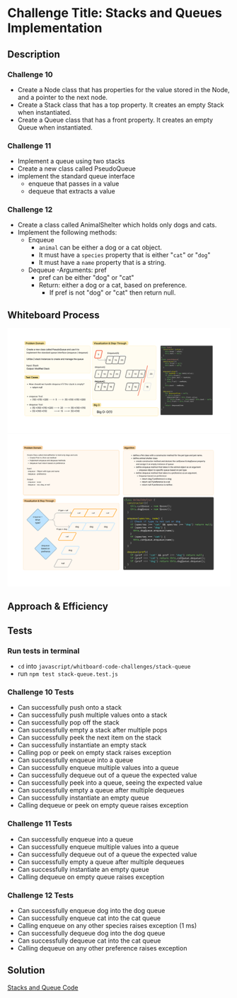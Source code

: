 # Challenge Title: Stacks and Queues Implementation

## Description

### Challenge 10

- Create a Node class that has properties for the value stored in the Node, and a pointer to the next node.
- Create a Stack class that has a top property. It creates an empty Stack when instantiated.
- Create a Queue class that has a front property. It creates an empty Queue when instantiated.

### Challenge 11

- Implement a queue using two stacks
- Create a new class called PseudoQueue
- implement the standard queue interface
  - enqueue that passes in a value
  - dequeue that extracts a value

### Challenge 12

- Create a class called AnimalShelter which holds only dogs and cats.
- Implement the following methods:
  - Enqueue
    - `animal` can be either a dog or a cat object.
    - It must have a `species` property that is either "`cat`" or "`dog`"
    - It must have a `name` property that is a string.
  - Dequeue
    -Arguments: pref
    - pref can be either "dog" or "cat"
    - Return: either a dog or a cat, based on preference.
      - If pref is not "dog" or "cat" then return null.

## Whiteboard Process

![Pseudo Queue Whiteboard](./pseudoQueue.png)
![Animal Shelter Whiteboard](./animalShelter.png)

## Approach & Efficiency
<!-- What approach did you take? Why? What is the Big O space/time for this approach? -->

## Tests

### Run tests in terminal

- `cd` into `javascript/whitboard-code-challenges/stack-queue`
- run `npm test stack-queue.test.js`

### Challenge 10 Tests

- Can successfully push onto a stack
- Can successfully push multiple values onto a stack
- Can successfully pop off the stack
- Can successfully empty a stack after multiple pops
- Can successfully peek the next item on the stack
- Can successfully instantiate an empty stack
- Calling pop or peek on empty stack raises exception
- Can successfully enqueue into a queue
- Can successfully enqueue multiple values into a queue
- Can successfully dequeue out of a queue the expected value
- Can successfully peek into a queue, seeing the expected value
- Can successfully empty a queue after multiple dequeues
- Can successfully instantiate an empty queue
- Calling dequeue or peek on empty queue raises exception

### Challenge 11 Tests

- Can successfully enqueue into a queue
- Can successfully enqueue multiple values into a queue
- Can successfully dequeue out of a queue the expected value
- Can successfully empty a queue after multiple dequeues
- Can successfully instantiate an empty queue
- Calling dequeue on empty queue raises exception

### Challenge 12 Tests

- Can successfully enqueue dog into the dog queue
- Can successfully enqueue cat into the cat queue
- Calling enqueue on any other species raises exception (1 ms)
- Can successfully dequeue dog into the dog queue
- Can successfully dequeue cat into the cat queue
- Calling dequeue on any other preference raises exception

## Solution

[Stacks and Queue Code](./index.js)
